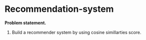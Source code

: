 # Recommendation-system</br>

**Problem statement.**</br>

1. Build a recommender system by using cosine simillarties score.</br>
